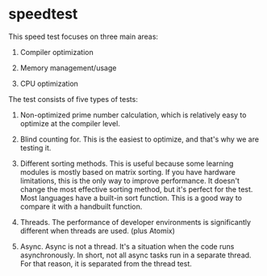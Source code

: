 # speedtest



This speed test focuses on three main areas:

 1. Compiler optimization

 1. Memory management/usage

 1. CPU optimization


The test consists of five types of tests:
 1. Non-optimized prime number calculation, which is relatively easy to optimize at the compiler level.

 1. Blind counting for. This is the easiest to optimize, and that's why we are testing it.

 1. Different sorting methods. This is useful because some learning modules is mostly based on matrix sorting. If you have hardware limitations, this is the only way to improve performance. It doesn't change the most effective sorting method, but it's perfect for the test. Most languages have a built-in sort function. This is a good way to compare it with a handbuilt function.

 1. Threads. The performance of developer environments is significantly different when threads are used. (plus Atomix)

 1. Async. Async is not a thread. It's a situation when the code runs asynchronously. In short, not all async tasks run in a separate thread. For that reason, it is separated from the thread test.




